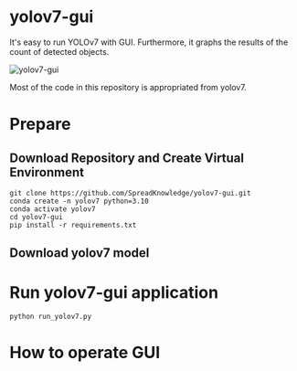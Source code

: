 # yolov7-gui
It's easy to run YOLOv7 with GUI. Furthermore, it graphs the results of the count of detected objects.

![yolov7-gui](https://github.com/tmori2918/yolov7-gui/assets/56751392/438090e4-5a2c-4a33-a65e-0be977fcdee4)

Most of the code in this repository is appropriated from yolov7.

# Prepare
## Download Repository and Create Virtual Environment
```
git clone https://github.com/SpreadKnowledge/yolov7-gui.git
conda create -n yolov7 python=3.10
conda activate yolov7
cd yolov7-gui
pip install -r requirements.txt
```
## Download yolov7 model

# Run yolov7-gui application
```
python run_yolov7.py
```

# How to operate GUI
